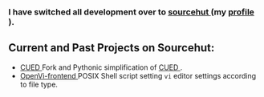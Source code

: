 ### I have switched all development over to <a href="https://sourcehut.org"> sourcehut </a> (my <a href="https://git.sr.ht/~invarianz"> profile </a>).

## Current and Past Projects on Sourcehut:
- <a href="https://git.sr.ht/~invarianz/CUED"> CUED </a> Fork and Pythonic simplification of <a href="https://github.com/ccmt-regensburg/CUED"> CUED </a>.
- <a href="https://git.sr.ht/~invarianz/OpenVi-frontend"> OpenVi-frontend </a> POSIX Shell script setting ``vi`` editor settings according to file type.
